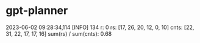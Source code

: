 # gpt-planner

2023-06-02 09:28:34,114 [INFO] 134 r: 0 rs: [17, 26, 20, 12, 0, 10] cnts: [22, 31, 22, 17, 17, 16] sum(rs) / sum(cnts): 0.68
